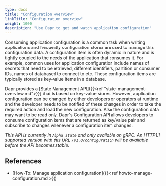 ```yaml
---
type: docs
title: "Configuration overview"
linkTitle: "Configuration overview"
weight: 1000
description: "Use Dapr to get and watch application configuration"
---
```


Consuming application configuration is a common task when writing applications and frequently configuration stores are used to manage this configuration data. A configuration item is often dynamic in nature and is tightly coupled to the needs of the application that consumes it. For example, common uses for application configuration include names of secrets that need to be retrieved, different identifiers, partition or consumer IDs, names of databased to connect to etc. These configuration items are typically stored as key-value items in a database.

Dapr provides a [State Management API]({{<ref "state-management-overview.md">}}) that is based on key-value stores. However, application configuration can be changed by either developers or operators at runtime and the developer needs to be notified of these changes in order to take the required action and load the new configuration. Also the configuration data may want to be read only. Dapr's Configuration API allows developers to consume configuration items that are returned as key/value pair and subscribe to changes whenever a configuration item changes.

*This API is currently in `Alpha state` and only available on gRPC. An HTTP1.1 supported version with this URL `/v1.0/configuration` will be available before the API becomes stable.*

## References

- [How-To: Manage application configuration]({{< ref howto-manage-configuration.md >}})

